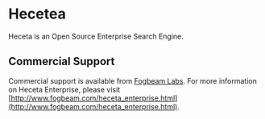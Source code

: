 Hecetea
=========

Heceta is an Open Source Enterprise Search Engine.

Commercial Support
------------------

Commercial support is available from [Fogbeam Labs](http://www.fogbeam.com).  For more information on
Heceta Enterprise, please visit [http://www.fogbeam.com/heceta_enterprise.html](http://www.fogbeam.com/heceta_enterprise.html).
